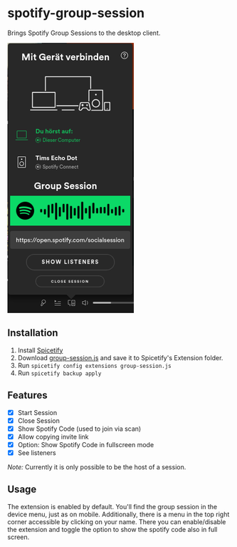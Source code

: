 # spotify-group-session
Brings Spotify Group Sessions to the desktop client.

![Preview](preview.png)

## Installation
1. Install [Spicetify](https://github.com/khanhas/spicetify-cli)
2. Download [group-session.js](https://github.com/timll/spotify-group-session/blob/main/src/group-session.js) and save it to Spicetify's Extension folder.
3. Run `spicetify config extensions group-session.js`
4. Run `spicetify backup apply`

## Features

- [x] Start Session
- [x] Close Session
- [x] Show Spotify Code (used to join via scan)
- [x] Allow copying invite link
- [x] Option: Show Spotify Code in fullscreen mode
- [x] See listeners

*Note:* Currently it is only possible to be the host of a session.

## Usage
The extension is enabled by default. You'll find the group session in the device menu, just as on mobile.
Additionally, there is a menu in the top right corner accessible by clicking on your name. There you can enable/disable the extension and toggle the option to show the spotify code also in full screen. 